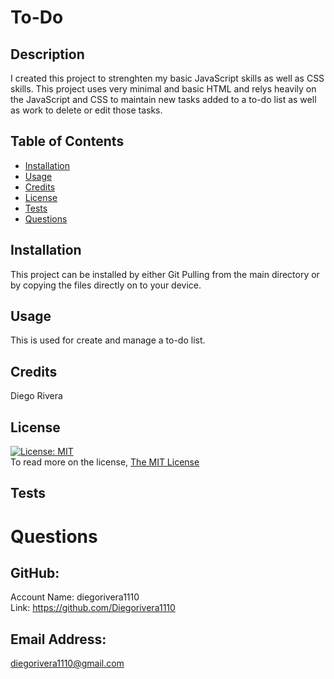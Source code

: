 # To-Do

  ## Description
  I created this project to strenghten my basic JavaScript skills as well as CSS skills. This project uses very minimal and basic HTML and relys heavily on the JavaScript and CSS to maintain new tasks added to a to-do list as well as work to delete or edit those tasks. 

  ## Table of Contents
  - [Installation](#installation)
  - [Usage](#usage)
  - [Credits](#credits)
  - [License](#license)
  - [Tests](#tests)
  - [Questions](#questions)

  ## Installation
  This project can be installed by either Git Pulling from the main directory or by copying the files directly on to your device. 

  ## Usage
  This is used for create and manage a to-do list. 

  ## Credits
  Diego Rivera

  ## License
  [![License: MIT](https://img.shields.io/badge/License-MIT-yellow.svg)](https://opensource.org/licenses/MIT)<br />
  To read more on the license, [The MIT License](https://opensource.org/licenses/MIT)

  ## Tests
  
  
  # Questions

  ## GitHub: 
  Account Name: diegorivera1110<br /> 
  Link: https://github.com/Diegorivera1110

  ## Email Address: 
  diegorivera1110@gmail.com


